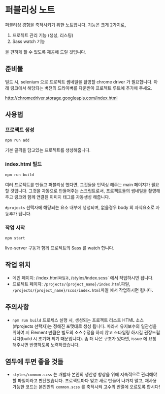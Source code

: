 # 퍼블리싱 노트

퍼블리싱 경험을 축적시키기 위한 노트입니다. 기능은 크게 2가지로,

1.  프로젝트 관리 기능 (생성, 리스팅)
1.  Sass watch 기능

을 편하게 할 수 있도록 제공해 드릴 것입니다.

## 준비물

빌드 시, selenium 으로 프로젝트 썸네일을 촬영할 chrome driver 가 필요합니다. 아래 링크에서 해당되는 버전의 드라이버를 다운받아 프로젝트 루트에 추가해 주세요.

http://chromedriver.storage.googleapis.com/index.html

## 사용법

### 프로젝트 생성

```
npm run add
```

기본 골격을 담고있는 프로젝트를 생성해줍니다.

### index.html 빌드

```
npm run build
```

여러 프로젝트를 만들고 퍼블리싱 했다면, 그것들을 인덱싱 해주는 main 페이지가 필요할 것입니다. 그것을 자동으로 만들어주는 스크립트로서, 프로젝트들의 썸네일을 촬영해주고 링크와 함께 연결된 이미지 태그를 자동생성 해줍니다.

`#projects` 선택자에 해당되는 요소 내부에 생성되며, 없을경우 body 의 자식요소로 자동추가 됩니다.

### 작업 시작

```
npm start
```

live-server 구동과 함께 프로젝트의 Sass 를 watch 합니다.

## 작업 위치

- 메인 페이지: /index.html`파일과,`/styles/index.scss` 에서 작업하시면 됩니다.
- 프로젝트 페이지: `/projects/{project_name}/index.html`파일, `/projects/{project_name}/scss/index.html`파일 에서 작업하시면 됩니다.

## 주의사항

- `npm run build` 프로세스 실행 시, 생성되는 프로젝트 리스트 HTML 소스(#projects 선택자)는 정해진 포맷대로 생성 됩니다. 따라서 유지보수의 일관성을 위하여 저 Element 만큼은 별도의 소스수정을 하지 않고 스타일링 하시길 권장드립니다(build 시 초기화 되기 때문입니다). 좀 더 나은 구조가 있다면, issue 에 요청 해주시면 반영하도록 노력하겠습니다.

## 염두에 두면 좋을 것들

- `styles/common.scss` 는 개발자 본인의 생산성 향상을 위해 지속적으로 관리해야할 파일이라고 판단했습니다. 프로젝트마다 잊고 새로 만들어 나가지 말고, 재사용 가능한 코드는 본인만의 `common.scss` 를 축적시켜 고수의 반열에 오르도록 합시다!
